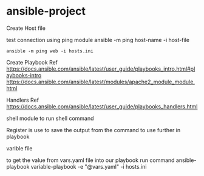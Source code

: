 # ansible-project

Create Host file

test connection using ping module
ansible -m ping host-name -i host-file
```
ansible -m ping web -i hosts.ini
```

Create Playbook
Ref https://docs.ansible.com/ansible/latest/user_guide/playbooks_intro.html#playbooks-intro
https://docs.ansible.com/ansible/latest/modules/apache2_module_module.html

Handlers
Ref https://docs.ansible.com/ansible/latest/user_guide/playbooks_handlers.html

shell module to run shell command

Register is use to save the output from the command to use further in playbook

varible file

to get the value from vars.yaml file into our playbook
run command
ansible-playbook variable-playbook -e "@vars.yaml" -i hosts.ini
